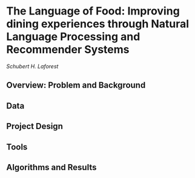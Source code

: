 # The Language of Food: Improving dining experiences through Natural Language Processing and Recommender Systems
_Schubert H. Laforest_

## Overview: Problem and Background 

## Data

## Project Design 

## Tools 

## Algorithms and Results 
